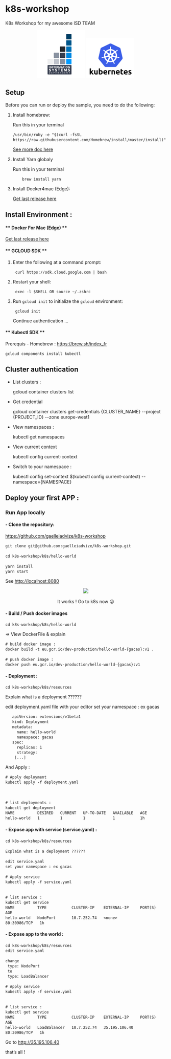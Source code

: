 # k8s-workshop

K8s Workshop for my awesome ISD TEAM

<p align="center">
<img src="https://raw.githubusercontent.com/gaelleiadvize/k8s-workshop/master/img/isd.png" width="150">
<img src="https://raw.githubusercontent.com/gaelleiadvize/k8s-workshop/master/img/k8s.png" width="150">
</p>

## Setup

Before you can run or deploy the sample, you need to do the following:

1.  Install homebrew:

      Run this in your terminal 
    
        /usr/bin/ruby -e "$(curl -fsSL https://raw.githubusercontent.com/Homebrew/install/master/install)"

    [See more doc here][homebrew]
    
2.  Install Yarn globaly

    Run this in your terminal 
        
            brew install yarn


3.  Install Docker4mac (Edge):

    [Get last release here][docker4Mac]


## Install Environment : 


####  ** Docker For Mac (Edge) **

[Get last release here][docker4Mac]


#### ** GCLOUD SDK **


1. Enter the following at a command prompt:

        curl https://sdk.cloud.google.com | bash
        
2. Restart your shell:

        exec -l $SHELL OR source ~/.zshrc
     
3. Run `gcloud init` to initialize the `gcloud` environment:

        gcloud init
            
   Continue authentication ...  
            
 
#### ** Kubectl SDK **

Prerequis - Homebrew : https://brew.sh/index_fr


    gcloud components install kubectl           
            

## Cluster authentication



- List clusters : 


    gcloud container clusters list


- Get credential 
    
    
    gcloud container clusters get-credentials {CLUSTER_NAME} --project {PROJECT_ID} --zone europe-west1


- View namespaces :


    kubectl get namespaces


- View current context

    
    kubectl config current-context



- Switch to your namespace : 


    kubectl config set-context $(kubectl config current-context) --namespace={NAMESPACE}
    


## Deploy your first APP :


### Run App locally

        
#### - Clone the repository: 

 https://github.com/gaelleiadvize/k8s-workshop
 

    git clone git@github.com:gaelleiadvize/k8s-workshop.git
    
    cd k8s-workshop/k8s/hello-world
    
    yarn install
    yarn start
    
    
  See  <a href="http://localhost:8080" target="blank">http://localhost:8080</a>

<p align="center">
<img src="https://i.giphy.com/l3q2SH4Cmhh8F40jS.gif">
</p>


<p align="center">It works ! Go to k8s now 😛 </p>




#### -  Build / Push docker images


    cd k8s-workshop/k8s/hello-world
    
   => View DockerFile & explain
    
    # build docker image : 
    docker build -t eu.gcr.io/dev-production/hello-world-{gacas}:v1 .
    
    # push docker image : 
    docker push eu.gcr.io/dev-production/hello-world-{gacas}:v1




#### - Deployment :

    cd k8s-workshop/k8s/resources
    
   Explain what is a deployment ??????
    
   edit deployment.yaml file with your editor
   set your namespace : ex gacas
   
       apiVersion: extensions/v1beta1
       kind: Deployment
       metadata:
         name: hello-world
         namespace: gacas
       spec:
         replicas: 1
         strategy:
        [...]
  
  And Apply :  
  
  
    # Apply deployment 
    kubectl apply -f deployment.yaml
    
    
    
    # list deployments : 
    kubectl get deployment
    NAME          DESIRED   CURRENT   UP-TO-DATE   AVAILABLE   AGE
    hello-world   1         1         1            1           1h   
    
    
    

#### - Expose app with service (service.yaml) :
    
    cd k8s-workshop/k8s/resources
    
    Explain what is a deployment ??????
    
    edit service.yaml
    set your namespace : ex gacas
    
    # Apply service 
    kubectl apply -f service.yaml


    # list service : 
    kubectl get service
    NAME          TYPE           CLUSTER-IP    EXTERNAL-IP     PORT(S)        AGE
    hello-world   NodePort       10.7.252.74   <none>          80:30986/TCP   1h


#### -  Expose app to the world :


    cd k8s-workshop/k8s/resources
    edit service.yaml
    
    change 
     type: NodePort
     to 
     type: LoadBalancer
    
    # Apply service 
    kubectl apply -f service.yaml


    # list service : 
    kubectl get service
    NAME          TYPE           CLUSTER-IP    EXTERNAL-IP     PORT(S)        AGE
    hello-world   LoadBalancer   10.7.252.74   35.195.106.40   80:30986/TCP   1h

Go to http://35.195.106.40 

that’s all !    
    
    
    
    
    
    
    
    
    
[homebrew]: https://brew.sh/index_fr
[docker4Mac]: https://docs.docker.com/docker-for-mac/edge-release-notes/